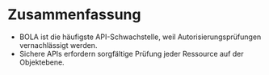 # Zusammenfassung

- BOLA ist die häufigste API-Schwachstelle, weil Autorisierungsprüfungen vernachlässigt werden.
- Sichere APIs erfordern sorgfältige Prüfung jeder Ressource auf der Objektebene.